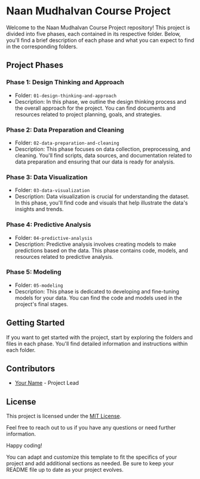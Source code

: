 # Naan Mudhalvan Course Project

Welcome to the Naan Mudhalvan Course Project repository! This project is divided into five phases, each contained in its respective folder. Below, you'll find a brief description of each phase and what you can expect to find in the corresponding folders.

## Project Phases

### Phase 1: Design Thinking and Approach
- Folder: `01-design-thinking-and-approach`
- Description: In this phase, we outline the design thinking process and the overall approach for the project. You can find documents and resources related to project planning, goals, and strategies.

### Phase 2: Data Preparation and Cleaning
- Folder: `02-data-preparation-and-cleaning`
- Description: This phase focuses on data collection, preprocessing, and cleaning. You'll find scripts, data sources, and documentation related to data preparation and ensuring that our data is ready for analysis.

### Phase 3: Data Visualization
- Folder: `03-data-visualization`
- Description: Data visualization is crucial for understanding the dataset. In this phase, you'll find code and visuals that help illustrate the data's insights and trends.

### Phase 4: Predictive Analysis
- Folder: `04-predictive-analysis`
- Description: Predictive analysis involves creating models to make predictions based on the data. This phase contains code, models, and resources related to predictive analysis.

### Phase 5: Modeling
- Folder: `05-modeling`
- Description: This phase is dedicated to developing and fine-tuning models for your data. You can find the code and models used in the project's final stages.

## Getting Started
If you want to get started with the project, start by exploring the folders and files in each phase. You'll find detailed information and instructions within each folder.

## Contributors
- [Your Name](https://github.com/yourusername) - Project Lead

## License
This project is licensed under the [MIT License](LICENSE.md).

Feel free to reach out to us if you have any questions or need further information.

Happy coding!

You can adapt and customize this template to fit the specifics of your project and add additional sections as needed. Be sure to keep your README file up to date as your project evolves.
